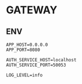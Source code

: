 # GATEWAY

## ENV

```
APP_HOST=0.0.0.0
APP_PORT=8080

AUTH_SERVICE_HOST=localhost
AUTH_SERVICE_PORT=50053

LOG_LEVEL=info
```
